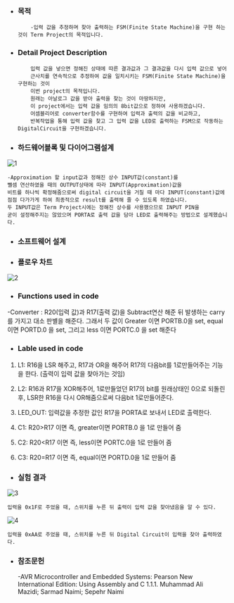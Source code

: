 * ### 목적

          -입력 값을 추정하며 찾아 출력하는 FSM(Finite State Machine)을 구현 하는 것이 Term Project의 목적입니다.
     
* ### Detail Project Description 

          입력 값을 넣으면 정해진 상태에 따른 결과값과 그 결과값을 다시 입력 값으로 넣어
          근사치를 연속적으로 추정하여 값을 일치시키는 FSM(Finite State Machine)을 구현하는 것이
          이번 project의 목적입니다. 
          원래는 아날로그 값을 받아 출력을 찾는 것이 마땅하지만, 
          이 project에서는 입력 값을 임의의 8bit값으로 정하여 사용하겠습니다. 
          어셈블리어로 converter함수를 구현하여 입력과 출력의 값을 비교하고, 
          반복작업을 통해 입력 값을 찾고 그 입력 값을 LED로 출력하는 FSM으로 작동하는 DigitalCircuit을 구현하겠습니다.  



* ### 하드웨어블록 및 다이어그램설계
 
 ![1](https://user-images.githubusercontent.com/44973398/48902198-2f8e5a00-ee9b-11e8-813f-8bcceca5d105.PNG)
 
    -Approximation 할 input값과 정해진 상수 INPUT값(constant)를
    뺄셈 연산하였을 때의 OUTPUT상태에 따라 INPUT(Approximation)값을 
    비트를 하나씩 확정해줌으로써 digital circuit을 거칠 때 마다 INPUT(constant)값에
    점점 다가가게 하여 최종적으로 result를 출력해 줄 수 있도록 하였습니다.
    두 INPUT값은 Term Project시에는 정해진 상수를 사용했으므로 INPUT PIN을 
    굳이 설정해주지는 않았으며 PORTA로 출력 값을 담아 LED로 출력해주는 방법으로 설계했습니다.


* ### 소프트웨어 설계

* ### 플로우 차트

![2](https://user-images.githubusercontent.com/44973398/48902322-93b11e00-ee9b-11e8-98db-789ddee3730d.PNG)


* ### Functions used in code
-Converter : R20(입력 값)과 R17(출력 값)을 Subtract연산 해준 뒤 발생하는 carry를 가지고 대소 판별을 해준다.
그래서 두 값이 Greater 이면 PORTB.0을 set, equal 이면 PORTD.0 을 set, 그리고 less 이면 PORTC.0 을 set 해준다

* ### Lable used in code
1. L1: R16을 LSR 해주고, R17과 OR을 해주어 R17의 다음bit를 1로만들어주는 기능을 한다. (출력이 입력 값을 찾아가는 것임)

2. L2: R16과 R17을 XOR해주어, 1로만들었던 R17의 bit를 원래상태인 0으로 되돌린후, LSR한 R16을 다시 OR해줌으로써 다음bit 1로만들어준다.

3. LED_OUT: 입력값을 추정한 값인 R17을 PORTA로 보내서 LED로 출력한다.

4. C1: R20>R17 이면 즉, greater이면 PORTB.0 을 1로 만들어 줌

5. C2: R20<R17 이면 즉, less이면 PORTC.0을 1로 만들어 줌

6. C3: R20=R17 이면 즉, equal이면 PORTD.0을 1로 만들어 줌


* ### 실험 결과

![3](https://user-images.githubusercontent.com/44973398/48902369-bc391800-ee9b-11e8-8de8-ce33b61bf8ac.PNG)

    입력을 0x1F로 주었을 때, 스위치를 누른 뒤 출력이 입력 값을 찾아냈음을 알 수 있다.

![4](https://user-images.githubusercontent.com/44973398/48902370-bcd1ae80-ee9b-11e8-9e60-234003229830.PNG)

    입력을 0xAA로 주었을 때, 스위치를 누른 뒤 Digital Circuit이 입력을 찾아 출력하였다.

* ### 참조문헌
    -AVR Microcontroller and Embedded Systems: Pearson New International Edition: Using Assembly and C
    1.1.1. Muhammad Ali Mazidi; Sarmad Naimi; Sepehr Naimi
